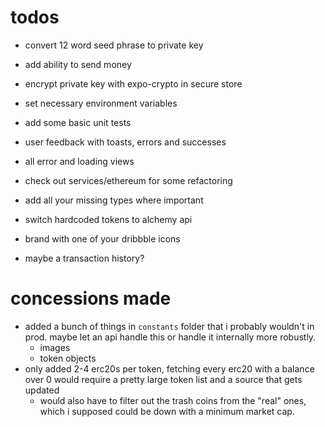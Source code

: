# todos
- convert 12 word seed phrase to private key
- add ability to send money
- encrypt private key with expo-crypto in secure store
- set necessary environment variables
- add some basic unit tests
- user feedback with toasts, errors and successes
- all error and loading views
- check out services/ethereum for some refactoring
- add all your missing types where important
- switch hardcoded tokens to alchemy api
- brand with one of your dribbble icons

- maybe a transaction history?

# concessions made
- added a bunch of things in `constants` folder that i probably wouldn't in prod. maybe let an api handle this or handle it internally more robustly.
  - images
  - token objects
- only added 2-4 erc20s per token, fetching every erc20 with a balance over 0 would require a pretty large token list and a source that gets updated
  - would also have to filter out the trash coins from the "real" ones, which i supposed could be down with a minimum market cap.